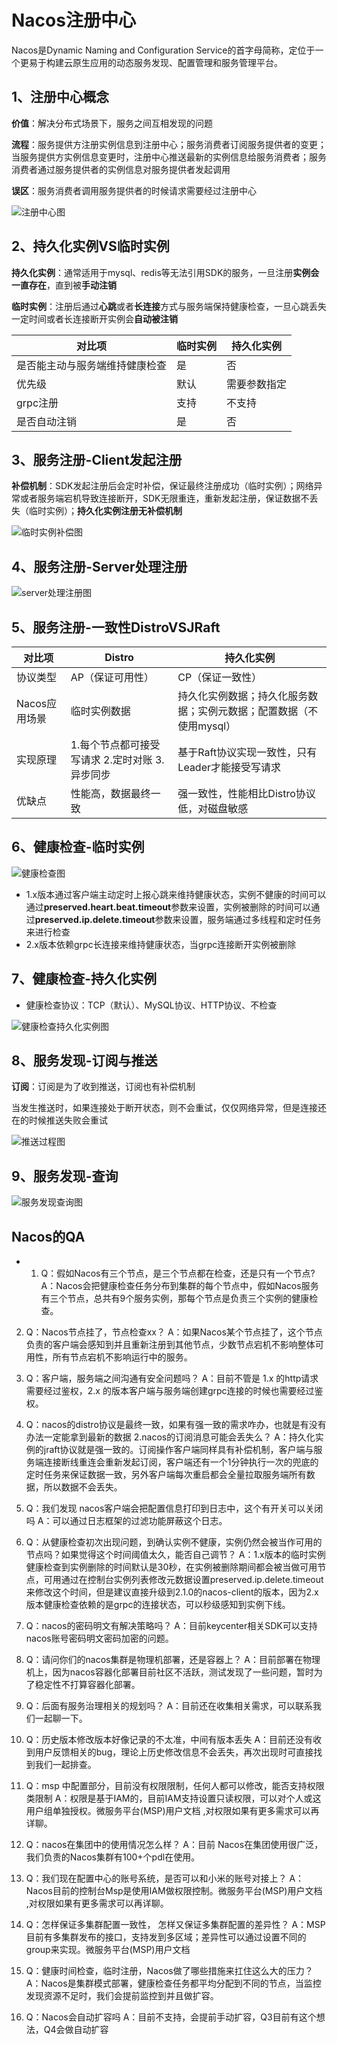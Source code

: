 # Nacos注册中心

Nacos是Dynamic Naming and Configuration Service的首字母简称，定位于一个更易于构建云原生应用的动态服务发现、配置管理和服务管理平台。

## 1、注册中心概念

**价值**：解决分布式场景下，服务之间互相发现的问题

**流程**：服务提供方注册实例信息到注册中心；服务消费者订阅服务提供者的变更；当服务提供方实例信息变更时，注册中心推送最新的实例信息给服务消费者；服务消费者通过服务提供者的实例信息对服务提供者发起调用

**误区**：服务消费者调用服务提供者的时候请求需要经过注册中心

![注册中心图](..\Resource\Nacos\注册中心.png)

## 2、持久化实例VS临时实例

**持久化实例**：通常适用于mysql、redis等无法引用SDK的服务，一旦注册**实例会一直存在**，直到被**手动注销**

**临时实例**：注册后通过**心跳**或者**长连接**方式与服务端保持健康检查，一旦心跳丢失一定时间或者长连接断开实例会**自动被注销**

| 对比项   | 临时实例     | 持久化实例 |
| ------------------------------ | -------- | -------- |
| 是否能主动与服务端维持健康检查    | 是   | 否       |
| 优先级     | 默认   | 需要参数指定      |
| grpc注册    | 支持 | 不支持       |
| 是否自动注销   | 是     | 否       |

## 3、服务注册-Client发起注册

**补偿机制**：SDK发起注册后会定时补偿，保证最终注册成功（临时实例）；网络异常或者服务端宕机导致连接断开，SDK无限重连，重新发起注册，保证数据不丢失（临时实例）；**持久化实例注册无补偿机制**

![临时实例补偿图](..\Resource\Nacos\临时实例补偿.png)

## 4、服务注册-Server处理注册

![server处理注册图](..\Resource\Nacos\server处理注册.png)

## 5、服务注册-一致性DistroVSJRaft

| 对比项   | Distro     | 持久化实例 |
| ------------------------------ | -------- | -------- |
| 协议类型    | AP（保证可用性）   | CP（保证一致性）       |
| Nacos应用场景     | 临时实例数据   | 持久化实例数据；持久化服务数据；实例元数据；配置数据（不使用mysql）      |
| 实现原理    | 1.每个节点都可接受写请求 2.定时对账 3.异步同步 | 基于Raft协议实现一致性，只有Leader才能接受写请求       |
| 优缺点   | 性能高，数据最终一致     | 强一致性，性能相比Distro协议低，对磁盘敏感       |

## 6、健康检查-临时实例

![健康检查图](..\Resource\Nacos\健康检查.png)

* 1.x版本通过客户端主动定时上报心跳来维持健康状态，实例不健康的时间可以通过**preserved.heart.beat.timeout**参数来设置，实例被删除的时间可以通过**preserved.ip.delete.timeout**参数来设置，服务端通过多线程和定时任务来进行检查
* 2.x版本依赖grpc长连接来维持健康状态，当grpc连接断开实例被删除

## 7、健康检查-持久化实例

* 健康检查协议：TCP（默认）、MySQL协议、HTTP协议、不检查

![健康检查持久化实例图](..\Resource\Nacos\健康检查持久化实例.png)

## 8、服务发现-订阅与推送

**订阅**：订阅是为了收到推送，订阅也有补偿机制

当发生推送时，如果连接处于断开状态，则不会重试，仅仅网络异常，但是连接还在的时候推送失败会重试

![推送过程图](..\Resource\Nacos\推送过程.png)

## 9、服务发现-查询

![服务发现查询图](..\Resource\Nacos\服务发现查询.png)

## Nacos的QA

* 1. Q：假如Nacos有三个节点，是三个节点都在检查，还是只有一个节点?
     A：Nacos会把健康检查任务分布到集群的每个节点中，假如Nacos服务有三个节点，总共有9个服务实例，那每个节点是负责三个实例的健康检查。

2. Q：Nacos节点挂了，节点检查xx？
     A：如果Nacos某个节点挂了，这个节点负责的客户端会感知到并且重新注册到其他节点，少数节点宕机不影响整体可用性，所有节点宕机不影响运行中的服务。

3. Q：客户端，服务端之间沟通有安全问题吗？
A：目前不管是 1.x 的http请求需要经过鉴权，2.x 的版本客户端与服务端创建grpc连接的时候也需要经过鉴权。

4. Q：nacos的distro协议是最终一致，如果有强一致的需求咋办，也就是有没有办法一定能拿到最新的数据 2.nacos的订阅消息可能会丢失么？
     A：持久化实例的jraft协议就是强一致的。订阅操作客户端同样具有补偿机制，客户端与服务端连接断线重连会重新发起订阅，客户端还有一个1分钟执行一次的兜底的定时任务来保证数据一致，另外客户端每次重启都会全量拉取服务端所有数据，所以数据不会丢失。

5. Q：我们发现 nacos客户端会把配置信息打印到日志中，这个有开关可以关闭吗
      A：可以通过日志框架的过滤功能屏蔽这个日志。

6. Q：从健康检查初次出现问题，到确认实例不健康，实例仍然会被当作可用的节点吗？如果觉得这个时间阈值太久，能否自己调节？
      A：1.x版本的临时实例健康检查到实例删除的时间默认是30秒，在实例被删除期间都会被当做可用节点，可用通过在控制台实例列表修改元数据设置preserved.ip.delete.timeout 来修改这个时间，但是建议直接升级到2.1.0的nacos-client的版本，因为2.x版本健康检查依赖的是grpc的连接状态，可以秒级感知到实例下线。

7. Q：nacos的密码明文有解决策略吗？
A：目前keycenter相关SDK可以支持nacos账号密码明文密码加密的问题。

8. Q：请问你们的nacos集群是物理机部署，还是容器上？
A：目前部署在物理机上，因为nacos容器化部署目前社区不活跃，测试发现了一些问题，暂时为了稳定性不打算容器化部署。

9. Q：后面有服务治理相关的规划吗？
A：目前还在收集相关需求，可以联系我们一起聊一下。

10. Q：历史版本修改版本好像记录的不太准，中间有版本丢失
A：目前还没有收到用户反馈相关的bug，理论上历史修改信息不会丢失，再次出现时可直接找到我们一起排查。

11. Q：msp 中配置部分，目前没有权限限制，任何人都可以修改，能否支持权限类限制
A：权限是基于IAM的，目前IAM支持设置只读权限，可以对个人或这用户组单独授权。微服务平台(MSP)用户文档 ,对权限如果有更多需求可以再详聊。

12. Q：nacos在集团中的使用情况怎么样？
A：目前 Nacos在集团使用很广泛，我们负责的Nacos集群有100+个pdl在使用。

13. Q：我们现在配置中心的账号系统，是否可以和小米的账号对接上？
A：Nacos目前的控制台Msp是使用IAM做权限控制。微服务平台(MSP)用户文档  ,对权限如果有更多需求可以再详聊。

14. Q：怎样保证多集群配置一致性， 怎样又保证多集群配置的差异性？
A：MSP 目前有多集群发布的接口，支持发到多区域；差异性可以通过设置不同的group来实现。微服务平台(MSP)用户文档 

15. Q：健康时间检查，临时注册，Nacos做了哪些措施来扛住这么大的压力？
A：Nacos是集群模式部署，健康检查任务都平均分配到不同的节点，当监控发现资源不足时，我们会提前监控到并且做扩容。

16. Q：Nacos会自动扩容吗
A：目前不支持，会提前手动扩容，Q3目前有这个想法，Q4会做自动扩容


